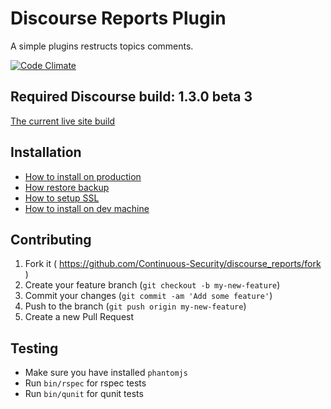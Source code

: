 # Discourse Reports Plugin

A simple plugins restructs topics comments.

[![Code Climate](https://codeclimate.com/github/Continuous-Security/discourse_reports/badges/gpa.svg)](https://codeclimate.com/github/Continuous-Security/discourse_reports)

## Required Discourse build: 1.3.0 beta 3

[The current live site build](https://github.com/discourse/discourse/tree/7ef306cd3bbffc1fe8e19d223c1024dd3caf2004)

## Installation

- [How to install on production](docs/INSTALL-docker.md)
- [How restore backup](docs/RESTORE-backup.md)
- [How to setup SSL](docs/CONFIGURE-ssl.md)
- [How to install on dev machine](docs/INSTALL-dev.md)

## Contributing

1. Fork it ( https://github.com/Continuous-Security/discourse_reports/fork )
2. Create your feature branch (`git checkout -b my-new-feature`)
3. Commit your changes (`git commit -am 'Add some feature'`)
4. Push to the branch (`git push origin my-new-feature`)
5. Create a new Pull Request

## Testing

- Make sure you have installed `phantomjs`
- Run `bin/rspec` for rspec tests
- Run `bin/qunit` for qunit tests
